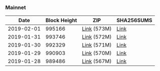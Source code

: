 ### Mainnet

|    Date    | Block Height | ZIP | SHA256SUMS |
| ---------- | ------------ | --- | ---------- |
| 2019-02-01 | 995166 | [Link](https://s3-ap-southeast-2.amazonaws.com/ion-bootstrap/mainnet/2019-02-01/bootstrap.dat.zip) (573M) | [Link](https://s3-ap-southeast-2.amazonaws.com/ion-bootstrap/mainnet/2019-02-01/SHA256SUMS) |
| 2019-01-31 | 993746 | [Link](https://s3-ap-southeast-2.amazonaws.com/ion-bootstrap/mainnet/2019-01-31/bootstrap.dat.zip) (572M) | [Link](https://s3-ap-southeast-2.amazonaws.com/ion-bootstrap/mainnet/2019-01-31/SHA256SUMS) |
| 2019-01-30 | 992329 | [Link](https://s3-ap-southeast-2.amazonaws.com/ion-bootstrap/mainnet/2019-01-30/bootstrap.dat.zip) (571M) | [Link](https://s3-ap-southeast-2.amazonaws.com/ion-bootstrap/mainnet/2019-01-30/SHA256SUMS) |
| 2019-01-29 | 990903 | [Link](https://s3-ap-southeast-2.amazonaws.com/ion-bootstrap/mainnet/2019-01-29/bootstrap.dat.zip) (570M) | [Link](https://s3-ap-southeast-2.amazonaws.com/ion-bootstrap/mainnet/2019-01-29/SHA256SUMS) |
| 2019-01-28 | 989486 | [Link](https://s3-ap-southeast-2.amazonaws.com/ion-bootstrap/mainnet/2019-01-28/bootstrap.dat.zip) (567M) | [Link](https://s3-ap-southeast-2.amazonaws.com/ion-bootstrap/mainnet/2019-01-28/SHA256SUMS) |
